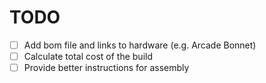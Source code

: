 # TODO

* [ ] Add bom file and links to hardware (e.g. Arcade Bonnet)
* [ ] Calculate total cost of the build
* [ ] Provide better instructions for assembly

